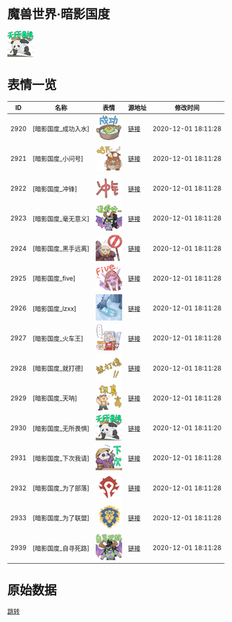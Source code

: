 # 魔兽世界·暗影国度

<img src="./cover.png" height="60" alt="cover" />

# 表情一览

|ID|名称|表情|源地址|修改时间|
|----|----|----|----|----|
|2920|[暗影国度_成功入水]|<img src="./pic/002920_%5B暗影国度_成功入水%5D.png" height="60" alt="成功入水"/>|[链接](http://i0.hdslb.com/bfs/emote/5141c6a96b27c61dea5342ea224f0c349a1fc85f.png)|2020-12-01 18:11:28|
|2921|[暗影国度_小问号]|<img src="./pic/002921_%5B暗影国度_小问号%5D.png" height="60" alt="小问号"/>|[链接](http://i0.hdslb.com/bfs/emote/cbb17741d7ffe7cfb345e530dea0b4fc430e123c.png)|2020-12-01 18:11:28|
|2922|[暗影国度_冲锋]|<img src="./pic/002922_%5B暗影国度_冲锋%5D.png" height="60" alt="冲锋"/>|[链接](http://i0.hdslb.com/bfs/emote/8c317fde72ebce786c561cc07257afc252da44de.png)|2020-12-01 18:11:28|
|2923|[暗影国度_毫无意义]|<img src="./pic/002923_%5B暗影国度_毫无意义%5D.png" height="60" alt="毫无意义"/>|[链接](http://i0.hdslb.com/bfs/emote/3e31bfa724531458405f5dad8bfd5130b7e3572a.png)|2020-12-01 18:11:28|
|2924|[暗影国度_黑手远离]|<img src="./pic/002924_%5B暗影国度_黑手远离%5D.png" height="60" alt="黑手远离"/>|[链接](http://i0.hdslb.com/bfs/emote/211c113d231b621e6e89a1bc8786b0615d0cdf58.png)|2020-12-01 18:11:28|
|2925|[暗影国度_five]|<img src="./pic/002925_%5B暗影国度_five%5D.png" height="60" alt="five"/>|[链接](http://i0.hdslb.com/bfs/emote/e112d001d1e3fee9f4ec2f29fc27e2fcf3dba465.png)|2020-12-01 18:11:28|
|2926|[暗影国度_lzxx]|<img src="./pic/002926_%5B暗影国度_lzxx%5D.png" height="60" alt="lzxx"/>|[链接](http://i0.hdslb.com/bfs/emote/d3bfba721b8204652b0f83d094be3d29a26c3fbe.png)|2020-12-01 18:11:28|
|2927|[暗影国度_火车王]|<img src="./pic/002927_%5B暗影国度_火车王%5D.png" height="60" alt="火车王"/>|[链接](http://i0.hdslb.com/bfs/emote/a724f02a61dde5e1cb1853319994eabdeb49115f.png)|2020-12-01 18:11:28|
|2928|[暗影国度_就打德]|<img src="./pic/002928_%5B暗影国度_就打德%5D.png" height="60" alt="就打德"/>|[链接](http://i0.hdslb.com/bfs/emote/e94a166ad04da5caff51ce54a9ba2c979c0caf3f.png)|2020-12-01 18:11:28|
|2929|[暗影国度_天呐]|<img src="./pic/002929_%5B暗影国度_天呐%5D.png" height="60" alt="天呐"/>|[链接](http://i0.hdslb.com/bfs/emote/47d9e53ca92241d4f26792ac2df306cea3be3834.png)|2020-12-01 18:11:28|
|2930|[暗影国度_无所畏惧]|<img src="./pic/002930_%5B暗影国度_无所畏惧%5D.png" height="60" alt="无所畏惧"/>|[链接](http://i0.hdslb.com/bfs/emote/41735bef2025d702ed32a1e5260db325d3588f39.png)|2020-12-01 18:11:20|
|2931|[暗影国度_下次我请]|<img src="./pic/002931_%5B暗影国度_下次我请%5D.png" height="60" alt="下次我请"/>|[链接](http://i0.hdslb.com/bfs/emote/7c1a12d0338a36212885b4f946bc921b66448e66.png)|2020-12-01 18:11:28|
|2932|[暗影国度_为了部落]|<img src="./pic/002932_%5B暗影国度_为了部落%5D.png" height="60" alt="为了部落"/>|[链接](http://i0.hdslb.com/bfs/emote/2006ccf330b82382c79720b3f23de3689d0ec6a4.png)|2020-12-01 18:11:28|
|2933|[暗影国度_为了联盟]|<img src="./pic/002933_%5B暗影国度_为了联盟%5D.png" height="60" alt="为了联盟"/>|[链接](http://i0.hdslb.com/bfs/emote/006d6844290d977fb7faead995ff839349b94f6f.png)|2020-12-01 18:11:28|
|2939|[暗影国度_自寻死路]|<img src="./pic/002939_%5B暗影国度_自寻死路%5D.png" height="60" alt="自寻死路"/>|[链接](http://i0.hdslb.com/bfs/emote/a5423a7c622dc8e34d0181513db2b21fd2871959.png)|2020-12-01 18:11:28|

# 原始数据

[跳转](./raw.json)

